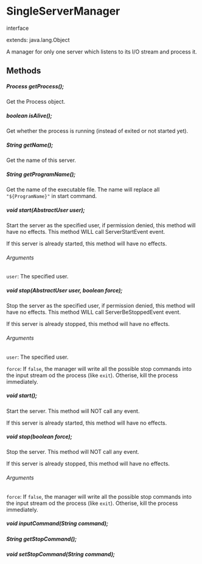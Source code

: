 # SingleServerManager

interface

extends: java.lang.Object

A manager for only one server which listens to its I/O stream and process it.

## Methods

##### Process getProcess();

Get the Process object.

##### boolean isAlive();

Get whether the process is running (instead of exited or not started yet).

##### String getName();

Get the name of this server.

##### String getProgramName();

Get the name of the executable file.
The name will replace all `"${ProgramName}"` in start command.

##### void start(AbstractUser user);

Start the server as the specified user, if permission denied, this method will have no effects.
This method WILL call ServerStartEvent event.

If this server is already started, this method will have no effects.

###### Arguments

`user`: The specified user.

##### void stop(AbstractUser user, boolean force);

Stop the server as the specified user, if permission denied, this method will have no effects.
This method WILL call ServerBeStoppedEvent event.

If this server is already stopped, this method will have no effects.

###### Arguments

`user`: The specified user.

`force`: If `false`, the manager will write all the possible stop commands into the input stream od the process (like `exit`). Otherise, kill the process immediately.

##### void start();

Start the server.
This method will NOT call any event.

If this server is already started, this method will have no effects.

##### void stop(boolean force);

Stop the server.
This method will NOT call any event.

If this server is already stopped, this method will have no effects.

###### Arguments

`force`: If `false`, the manager will write all the possible stop commands into the input stream od the process (like `exit`). Otherise, kill the process immediately.

##### void inputCommand(String command);
##### String getStopCommand();
##### void setStopCommand(String command);

